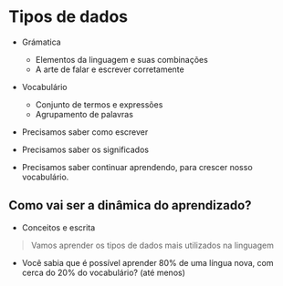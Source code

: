 # Tipos de dados

* Grámatica
  * Elementos da linguagem e suas combinações
  * A arte de falar e escrever corretamente

* Vocabulário
  * Conjunto de termos e expressões
  * Agrupamento de palavras

* Precisamos saber como escrever
* Precisamos saber os significados
* Precisamos saber continuar aprendendo, para crescer nosso vocabulário.

## Como vai ser a dinâmica do aprendizado?

* Conceitos e escrita

> Vamos aprender os tipos de dados mais utilizados na linguagem
  * Você sabia que é possível aprender 80% de uma língua nova, com cerca do 20% do vocabulário? (até menos)